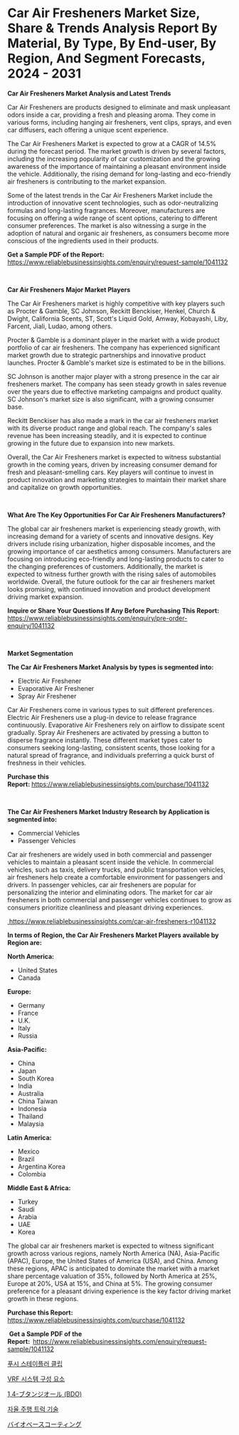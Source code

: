 <p><h1>Car Air Fresheners Market Size, Share & Trends Analysis Report By Material, By Type, By End-user, By Region, And Segment Forecasts, 2024 - 2031</h1></p><p><strong>Car Air Fresheners Market Analysis and Latest Trends</strong></p>
<p><p>Car Air Fresheners are products designed to eliminate and mask unpleasant odors inside a car, providing a fresh and pleasing aroma. They come in various forms, including hanging air fresheners, vent clips, sprays, and even car diffusers, each offering a unique scent experience.</p><p>The Car Air Fresheners Market is expected to grow at a CAGR of 14.5% during the forecast period. The market growth is driven by several factors, including the increasing popularity of car customization and the growing awareness of the importance of maintaining a pleasant environment inside the vehicle. Additionally, the rising demand for long-lasting and eco-friendly air fresheners is contributing to the market expansion.</p><p>Some of the latest trends in the Car Air Fresheners Market include the introduction of innovative scent technologies, such as odor-neutralizing formulas and long-lasting fragrances. Moreover, manufacturers are focusing on offering a wide range of scent options, catering to different consumer preferences. The market is also witnessing a surge in the adoption of natural and organic air fresheners, as consumers become more conscious of the ingredients used in their products.</p></p>
<p><strong>Get a Sample PDF of the Report:&nbsp;</strong> <a href="https://www.reliablebusinessinsights.com/enquiry/request-sample/1041132">https://www.reliablebusinessinsights.com/enquiry/request-sample/1041132</a></p>
<p>&nbsp;</p>
<p><strong>Car Air Fresheners Major Market Players</strong></p>
<p><p>The Car Air Fresheners market is highly competitive with key players such as Procter & Gamble, SC Johnson, Reckitt Benckiser, Henkel, Church & Dwight, California Scents, ST, Scott's Liquid Gold, Amway, Kobayashi, Liby, Farcent, Jiali, Ludao, among others.</p><p>Procter & Gamble is a dominant player in the market with a wide product portfolio of car air fresheners. The company has experienced significant market growth due to strategic partnerships and innovative product launches. Procter & Gamble's market size is estimated to be in the billions.</p><p>SC Johnson is another major player with a strong presence in the car air fresheners market. The company has seen steady growth in sales revenue over the years due to effective marketing campaigns and product quality. SC Johnson's market size is also significant, with a growing consumer base.</p><p>Reckitt Benckiser has also made a mark in the car air fresheners market with its diverse product range and global reach. The company's sales revenue has been increasing steadily, and it is expected to continue growing in the future due to expansion into new markets.</p><p>Overall, the Car Air Fresheners market is expected to witness substantial growth in the coming years, driven by increasing consumer demand for fresh and pleasant-smelling cars. Key players will continue to invest in product innovation and marketing strategies to maintain their market share and capitalize on growth opportunities.</p></p>
<p>&nbsp;</p>
<p><strong>What Are The Key Opportunities For Car Air Fresheners Manufacturers?</strong></p>
<p><p>The global car air fresheners market is experiencing steady growth, with increasing demand for a variety of scents and innovative designs. Key drivers include rising urbanization, higher disposable incomes, and the growing importance of car aesthetics among consumers. Manufacturers are focusing on introducing eco-friendly and long-lasting products to cater to the changing preferences of customers. Additionally, the market is expected to witness further growth with the rising sales of automobiles worldwide. Overall, the future outlook for the car air fresheners market looks promising, with continued innovation and product development driving market expansion.</p></p>
<p><strong>Inquire or Share Your Questions If Any Before Purchasing This Report:</strong> <a href="https://www.reliablebusinessinsights.com/enquiry/pre-order-enquiry/1041132">https://www.reliablebusinessinsights.com/enquiry/pre-order-enquiry/1041132</a></p>
<p>&nbsp;</p>
<p><strong>Market Segmentation</strong></p>
<p><strong>The Car Air Fresheners Market Analysis by types is segmented into:</strong></p>
<p><ul><li>Electric Air Freshener</li><li>Evaporative Air Freshener</li><li>Spray Air Freshener</li></ul></p>
<p><p>Car Air Fresheners come in various types to suit different preferences. Electric Air Fresheners use a plug-in device to release fragrance continuously. Evaporative Air Fresheners rely on airflow to dissipate scent gradually. Spray Air Fresheners are activated by pressing a button to disperse fragrance instantly. These different market types cater to consumers seeking long-lasting, consistent scents, those looking for a natural spread of fragrance, and individuals preferring a quick burst of freshness in their vehicles.</p></p>
<p><strong>Purchase this Report:&nbsp;</strong><a href="https://www.reliablebusinessinsights.com/purchase/1041132">https://www.reliablebusinessinsights.com/purchase/1041132</a></p>
<p>&nbsp;</p>
<p><strong>The Car Air Fresheners Market Industry Research by Application is segmented into:</strong></p>
<p><ul><li>Commercial Vehicles</li><li>Passenger Vehicles</li></ul></p>
<p><p>Car air fresheners are widely used in both commercial and passenger vehicles to maintain a pleasant scent inside the vehicle. In commercial vehicles, such as taxis, delivery trucks, and public transportation vehicles, air fresheners help create a comfortable environment for passengers and drivers. In passenger vehicles, car air fresheners are popular for personalizing the interior and eliminating odors. The market for car air fresheners in both commercial and passenger vehicles continues to grow as consumers prioritize cleanliness and pleasant driving experiences.</p></p>
<p><a href="https://www.reliablebusinessinsights.com/car-air-fresheners-r1041132">&nbsp;https://www.reliablebusinessinsights.com/car-air-fresheners-r1041132</a></p>
<p><strong>In terms of Region, the Car Air Fresheners Market Players available by Region are:</strong></p>
<p>
    <p> <strong> North America: </strong>
        <ul>
            <li>United States</li>
            <li>Canada</li>
        </ul>
        </p> 
    <p> <strong> Europe: </strong>
        <ul>
            <li>Germany</li>
            <li>France</li>
            <li>U.K.</li>
            <li>Italy</li>
            <li>Russia</li>
        </ul>
        </p> 
    <p> <strong> Asia-Pacific: </strong>
        <ul>
            <li>China</li>
            <li>Japan</li>
            <li>South Korea</li>
            <li>India</li>
            <li>Australia</li>
            <li>China Taiwan</li>
            <li>Indonesia</li>
            <li>Thailand</li>
            <li>Malaysia</li>
        </ul>
        </p> 
    <p> <strong> Latin America: </strong>
        <ul>
            <li>Mexico</li>
            <li>Brazil</li>
            <li>Argentina Korea</li>
            <li>Colombia</li>
        </ul>
        </p> 
    <p> <strong> Middle East & Africa: </strong>
        <ul>
            <li>Turkey</li>
            <li>Saudi</li>
            <li>Arabia</li>
            <li>UAE</li>
            <li>Korea</li>
        </ul>
    </p>
    </p>
<p><p>The global car air fresheners market is expected to witness significant growth across various regions, namely North America (NA), Asia-Pacific (APAC), Europe, the United States of America (USA), and China. Among these regions, APAC is anticipated to dominate the market with a market share percentage valuation of 35%, followed by North America at 25%, Europe at 20%, USA at 15%, and China at 5%. The growing consumer preference for a pleasant driving experience is the key factor driving market growth in these regions.</p></p>
<p><strong>Purchase this Report: </strong><a href="https://www.reliablebusinessinsights.com/purchase/1041132">https://www.reliablebusinessinsights.com/purchase/1041132</a></p>
<p>&nbsp;<strong>Get a Sample PDF of the Report:&nbsp;&nbsp;</strong><a href="https://www.reliablebusinessinsights.com/enquiry/request-sample/1041132">https://www.reliablebusinessinsights.com/enquiry/request-sample/1041132</a></p>
<p><strong></strong></p>
<p><p><a href="https://github.com/amuji413411/Market-Research-Report-List-1/blob/main/2701214147248.md">푸시 스테이플러 클립</a></p><p><a href="https://medium.com/@perkinscortes11/%EA%B8%80%EB%A1%9C%EB%B2%8C-vrf-%EC%8B%9C%EC%8A%A4%ED%85%9C-%EA%B5%AC%EC%84%B1-%EC%9A%94%EC%86%8C-%EC%8B%9C%EC%9E%A5-%EB%B6%80%EB%AC%B8-%EC%9C%A0%ED%98%95-%EC%9D%91%EC%9A%A9-%EB%B6%84%EC%95%BC-%EC%8B%9C%EC%9E%A5-%EC%B0%B8%EA%B0%80%EC%9E%90-%EC%A0%84%EB%9E%B5-%EC%A7%80%EC%97%AD%EC%84%B1%EC%9E%A5-%EC%9D%B8%EC%82%AC%EC%9D%B4%ED%8A%B8-%EB%B0%8F-%EB%AF%B8%EB%9E%98-%EC%98%88%EC%B8%A1-2024-2031-1eca42ade21c">VRF 시스템 구성 요소</a></p><p><a href="https://medium.com/@brycenboyer2023/%E3%82%B0%E3%83%AD%E3%83%BC%E3%83%90%E3%83%AB1-4-%E3%83%96%E3%82%BF%E3%83%B3%E3%82%B8%E3%82%AA%E3%83%BC%E3%83%AB-bdo-%E5%B8%82%E5%A0%B4%E8%A6%8F%E6%A8%A1%E3%81%AF-%E3%81%AEcagr%E3%81%AB%E9%81%94%E3%81%99%E3%82%8B%E3%81%A8%E4%BA%88%E6%83%B3%E3%81%95%E3%82%8C%E3%81%A6%E3%81%8A%E3%82%8A-%E3%81%93%E3%81%AE%E3%83%AC%E3%83%9D%E3%83%BC%E3%83%88%E3%81%AF%E5%B8%82%E5%A0%B4%E6%88%90%E9%95%B7-%E3%83%88%E3%83%AC%E3%83%B3%E3%83%89-%E6%A9%9F%E4%BC%9A-%E3%81%8A%E3%82%88%E3%81%B32024%E5%B9%B4%E3%81%8B%E3%82%892031%E5%B9%B4%E3%81%BE%E3%81%A7%E3%81%AE%E4%BA%88%E6%B8%AC%E3%82%92%E3%82%AB%E3%83%90%E3%83%BC%E3%81%97%E3%81%A6%E3%81%84%E3%81%BE%E3%81%99-d659aa77c4bd">1,4-ブタンジオール (BDO)</a></p><p><a href="https://medium.com/@huyquanghp14vn_98051/%EA%B8%80%EB%A1%9C%EB%B2%8C-%EC%9E%90%EC%9C%A8-%EC%A3%BC%ED%96%89-%ED%8A%B8%EB%9F%AD-%EA%B8%B0%EC%88%A0-%EC%8B%9C%EC%9E%A5%EC%9D%98-%ED%8F%AC%EA%B4%84%EC%A0%81%EC%9D%B8-%EB%B6%84%EC%84%9D-%EC%84%B1%EC%9E%A5-%ED%8A%B8%EB%A0%8C%EB%93%9C-%EB%B0%8F-%EC%8B%9C%EC%9E%A5-%EC%98%88%EC%B8%A1-2024-2031-b22d2981c111">자율 주행 트럭 기술</a></p><p><a href="https://medium.com/@amehdzmay/%E8%A3%BD%E5%93%81%E3%82%BF%E3%82%A4%E3%83%97-%E3%82%A2%E3%83%97%E3%83%AA%E3%82%B1%E3%83%BC%E3%82%B7%E3%83%A7%E3%83%B3-%E5%9C%B0%E5%9F%9F-%E3%81%8A%E3%82%88%E3%81%B3%E4%BC%81%E6%A5%AD%E5%88%A5%E3%81%AE%E3%82%B0%E3%83%AD%E3%83%BC%E3%83%90%E3%83%AB%E3%83%90%E3%82%A4%E3%82%AA%E3%83%99%E3%83%BC%E3%82%B9%E3%82%B3%E3%83%BC%E3%83%86%E3%82%A3%E3%83%B3%E3%82%B0%E5%B8%82%E5%A0%B4-%E6%A5%AD%E7%95%8C%E3%82%BB%E3%82%B0%E3%83%A1%E3%83%B3%E3%83%88%E3%81%AE%E8%A6%8B%E9%80%9A%E3%81%97-%E5%B8%82%E5%A0%B4%E8%A9%95%E4%BE%A1-%E7%AB%B6%E4%BA%89%E7%8A%B6%E6%B3%81-%E3%83%88%E3%83%AC%E3%83%B3%E3%83%89-%E3%81%8A%E3%82%88%E3%81%B3%E4%BA%88%E6%B8%AC-2024%E5%B9%B4-2031%E5%B9%B4-af351f0bced8">バイオベースコーティング</a></p></p>